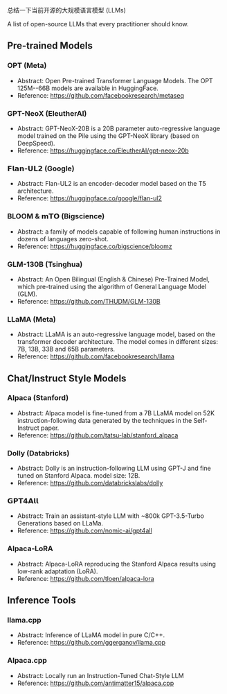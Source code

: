 总结一下当前开源的大规模语言模型 (LLMs)

A list of open-source LLMs that every practitioner should know.

## Pre-trained Models

### OPT (Meta)
- Abstract: Open Pre-trained Transformer Language Models. The OPT 125M--66B models are available in HuggingFace. 
- Reference: https://github.com/facebookresearch/metaseq


### GPT-NeoX (EleutherAI)
- Abstract: GPT-NeoX-20B is a 20B parameter auto-regressive language model trained on the Pile using the GPT-NeoX library (based on DeepSpeed).
- Reference: https://huggingface.co/EleutherAI/gpt-neox-20b

### 𝗙𝗹𝗮𝗻-𝗨𝗟𝟮 (Google)
- Abstract: Flan-UL2 is an encoder-decoder model based on the T5 architecture.
- Reference: https://huggingface.co/google/flan-ul2

### BLOOM & 𝗺𝗧𝗢 (Bigscience)
- Abstract: a family of models capable of following human instructions in dozens of languages zero-shot.
- Reference: https://huggingface.co/bigscience/bloomz

### GLM-130B (Tsinghua)
- Abstract: An Open Bilingual (English & Chinese) Pre-Trained Model, which pre-trained using the algorithm of General Language Model (GLM).
- Reference: https://github.com/THUDM/GLM-130B

### LLaMA (Meta)
- Abstract: LLaMA is an auto-regressive language model, based on the transformer decoder architecture. The model comes in different sizes: 7B, 13B, 33B and 65B parameters.
- Reference: https://github.com/facebookresearch/llama


## Chat/Instruct Style Models

### Alpaca (Stanford)
- Abstract: Alpaca model is fine-tuned from a 7B LLaMA model on 52K instruction-following data generated by the techniques in the Self-Instruct paper.
- Reference: https://github.com/tatsu-lab/stanford_alpaca

### Dolly (Databricks)
- Abstract: Dolly is an instruction-following LLM using GPT-J and fine tuned on Stanford Alpaca. model size: 12B.
- Reference: https://github.com/databrickslabs/dolly

### 𝗚𝗣𝗧𝟰𝗔𝗹𝗹
- Abstract: Train an assistant-style LLM with ~800k GPT-3.5-Turbo Generations based on LLaMa.
- Reference: https://github.com/nomic-ai/gpt4all

### Alpaca-LoRA
- Abstract: Alpaca-LoRA reproducing the Stanford Alpaca results using low-rank adaptation (LoRA).
- Reference: https://github.com/tloen/alpaca-lora


## Inference Tools

### llama.cpp
- Abstract: Inference of LLaMA model in pure C/C++.
- Reference: https://github.com/ggerganov/llama.cpp

### Alpaca.cpp
- Abstract: Locally run an Instruction-Tuned Chat-Style LLM
- Reference: https://github.com/antimatter15/alpaca.cpp
